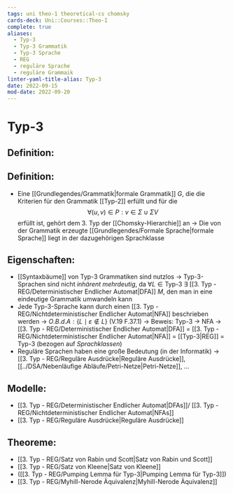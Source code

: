 ```yaml
---
tags: uni theo-1 theoretical-cs chomsky
cards-deck: Uni::Courses::Theo-I
complete: true
aliases:
  - Typ-3
  - Typ-3 Grammatik
  - Typ-3 Sprache
  - REG
  - reguläre Sprache
  - reguläre Grammaik
linter-yaml-title-alias: Typ-3
date: 2022-09-15
mod-date: 2022-09-20
---
```


# Typ-3

## Definition:

## Definition:
- Eine [[Grundlegendes/Grammatik|formale Grammatik]] $G$, die die Kriterien für den Grammatik [[Typ-2]] erfüllt und für die $$\forall(u,v)\in P:v\in \Sigma\cup\Sigma V$$ erfüllt ist, gehört dem 3. Typ der [[Chomsky-Hierarchie]] an
	-> Die von der Grammatik erzeugte [[Grundlegendes/Formale Sprache|formale Sprache]] liegt in der dazugehörigen Sprachklasse

## Eigenschaften:
- [[Syntaxbäume]] von Typ-3 Grammatiken sind nutzlos
	-> Typ-3-Sprachen sind nicht *inhärent mehrdeutig*, da $\forall L\in \text{Typ-3 }\exists$ [[3. Typ - REG/Deterministischer Endlicher Automat|DFA]] $M$, den man in eine eindeutige Grammatik umwandeln kann
- Jede Typ-3-Sprache kann durch einen [[3. Typ - REG/Nichtdeterministischer Endlicher Automat|NFA]] beschrieben werden
	-> $O.B.d.A:\{L\mid \varepsilon\notin L\}$ (V.19 F.37.1)
	-> Beweis: Typ-3 -> NFA
	-> [[3. Typ - REG/Deterministischer Endlicher Automat|DFA]] = [[3. Typ - REG/Nichtdeterministischer Endlicher Automat|NFA]] = [[Typ-3|REG]] = Typ-3 (bezogen auf *Sprachklassen*)
- Reguläre Sprachen haben eine große Bedeutung (in der Informatik)
	-> [[3. Typ - REG/Reguläre Ausdrücke|Reguläre Ausdrücke]], [[../DSA/Nebenläufige Abläufe/Petri-Netze|Petri-Netze]], …

## Modelle:
- [[3. Typ - REG/Deterministischer Endlicher Automat|DFAs]]/ [[3. Typ - REG/Nichtdeterministischer Endlicher Automat|NFAs]]
- [[3. Typ - REG/Reguläre Ausdrücke|Reguläre Ausdrücke]]

## Theoreme:
- [[3. Typ - REG/Satz von Rabin und Scott|Satz von Rabin und Scott]]
- [[3. Typ - REG/Satz von Kleene|Satz von Kleene]]
- ([[3. Typ - REG/Pumping Lemma für Typ-3|Pumping Lemma für Typ-3]])
- [[3. Typ - REG/Myhill-Nerode Äquivalenz|Myhill-Nerode Äquivalenz]]